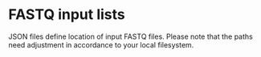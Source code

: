 # FASTQ input lists
JSON files define location of input FASTQ files. Please note that the paths need adjustment in accordance to your local filesystem.
